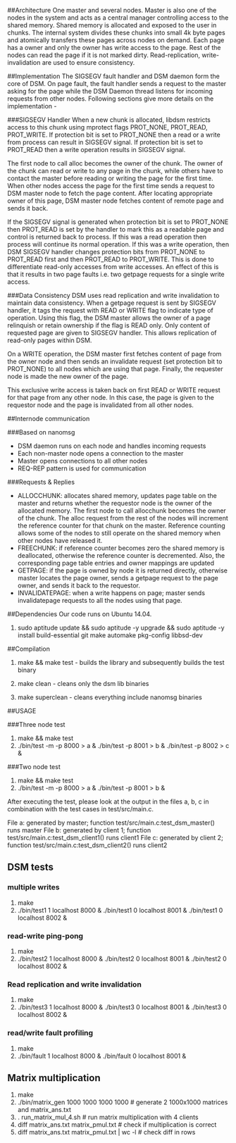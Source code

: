 ##Architecture
One master and several nodes. Master is also one of the nodes in the system and acts as a central manager controlling access to the shared memory. Shared memory is allocated and exposed to the user in chunks. The internal system divides these chunks into small 4k byte pages and atomically transfers these pages across nodes on demand. Each page has a owner and only the owner has write access to the page. Rest of the nodes can read the page if it is not marked dirty. Read-replication, write-invalidation are used to ensure consistency.

##Implementation
The SIGSEGV fault handler and DSM daemon form the core of DSM. On page fault, the fault handler sends a request to the master asking for the page while the DSM Daemon thread listens for incoming requests from other nodes. Following sections give more details on the implementation - 

###SIGSEGV Handler
When a new chunk is allocated, libdsm restricts access to this chunk using mprotect flags PROT_NONE, PROT_READ, PROT_WRITE. If protection bit is set to PROT_NONE then a read or a write from process can result in SIGSEGV signal. If protection bit is set to PROT_READ then a write operation results in SIGSEGV signal. 

The first node to call alloc becomes the owner of the chunk. The owner of the chunk can read or write to any page in the chunk, while others have to contact the master before reading or writing the page for the first time. When other nodes access the page for the first time sends a request to DSM master node to fetch the page content. After locating appropriate owner of this page, DSM master node fetches content of remote page and sends it back. 

If the SIGSEGV signal is generated when protection bit is set to PROT_NONE then PROT_READ is set by the handler to mark this as a readable page and control is returned back to process. If this was a read operation then process will continue its normal operation. If this was a write operation, then DSM SIGSEGV handler changes protection bits from PROT_NONE to PROT_READ first and then PROT_READ to PROT_WRITE. This is done to differentiate read-only accesses from write accesses. An effect of this is that it results in two page faults i.e. two getpage requests for a single write access.

###Data Consistency
DSM uses read replication and write invalidation to maintain data consistency. When a getpage request is sent by SIGSEGV handler, it tags the request with READ or WRITE flag to indicate type of operation. Using this flag, the DSM master allows the owner of a page relinquish or retain ownership if the flag is READ only. Only content of requested page are given to SIGSEGV handler. This allows replication of read-only pages within DSM.

On a WRITE operation, the DSM master first fetches content of page from the owner node and then sends an invalidate request (set protection bit to PROT_NONE) to all nodes which are using that page. Finally, the requester node is made the new owner of the page.

This exclusive write access is taken back on first READ or WRITE request for that page from any other node. In this case, the page is given to the requestor node and the page is invalidated from all other nodes.


##Internode communication

###Based on nanomsg
* DSM daemon runs on each node and handles incoming requests
* Each non-master node opens a connection to the master
* Master opens connections to all other nodes
* REQ-REP pattern is used for communication

###Requests & Replies
* ALLOCCHUNK: allocates shared memory, updates page table on the master and returns whether the requestor node is the owner of the allocated memory. The first node to call allocchunk becomes the owner of the chunk. The alloc request from the rest of the nodes will increment the reference counter for that chunk on the master. Reference counting allows some of the nodes to still operate on the shared memory when other nodes have released it.
* FREECHUNK: if reference counter becomes zero the shared memory is deallocated, otherwise the reference counter is decremented. Also, the corresponding page table entries and owner mappings are updated 
* GETPAGE:  if the page is owned by node it is returned directly, otherwise master locates the page owner, sends a getpage request to the page owner, and sends it back to the requestor.
* INVALIDATEPAGE: when a write happens on page; master sends invalidatepage requests to all the nodes using that page.


##Dependencies
Our code runs on Ubuntu 14.04.

1. sudo aptitude update && sudo aptitude -y upgrade && sudo aptitude -y install build-essential git make automake pkg-config libbsd-dev

##Compilation
1. make && make test - builds the library and subsequently builds the test binary

2. make clean - cleans only the dsm lib binaries

3. make superclean - cleans everything include nanomsg binaries

##USAGE

###Three node test
1. make && make test
2. ./bin/test -m -p 8000 > a & ./bin/test -p 8001 > b & ./bin/test -p 8002 > c &

###Two node test
1. make && make test
2. ./bin/test -m -p 8000 > a & ./bin/test -p 8001 > b &

After executing the test, please look at the output in the files a, b, c in combination with the test cases in test/src/main.c. 

File a: generated by master; function test/src/main.c:test_dsm_master() runs master
File b: generated by client 1; function test/src/main.c:test_dsm_client1() runs client1
File c: generated by client 2; function test/src/main.c:test_dsm_client2() runs client2

## DSM tests
### multiple writes
1. make
2. ./bin/test1 1 localhost 8000 & ./bin/test1 0 localhost 8001 & ./bin/test1 0 localhost 8002 &

### read-write ping-pong
1. make
2. ./bin/test2 1 localhost 8000 & ./bin/test2 0 localhost 8001 & ./bin/test2 0 localhost 8002 &

### Read replication and write invalidation
1. make
2. ./bin/test3 1 localhost 8000 & ./bin/test3 0 localhost 8001 & ./bin/test3 0 localhost 8002 &

### read/write fault profiling
1. make
2. ./bin/fault 1 localhost 8000 & ./bin/fault 0 localhost 8001 &

## Matrix multiplication
1. make
2. ./bin/matrix_gen 1000 1000 1000 1000        # generate 2 1000x1000 matrices and matrix_ans.txt
3. . run_matrix_mul_4.sh                       # run matrix multiplication with 4 clients
4. diff matrix_ans.txt matrix_pmul.txt         # check if multiplication is correct
5. diff matrix_ans.txt matrix_pmul.txt | wc -l # check diff in rows
